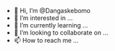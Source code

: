 - 👋 Hi, I’m @Dangaskebomo
- 👀 I’m interested in ...
- 🌱 I’m currently learning ...
- 💞️ I’m looking to collaborate on ...
- 📫 How to reach me ...

<!---
Dangaskebomo/Dangaskebomo is a ✨ special ✨ repository because its `README.md` (this file) appears on your GitHub profile.
You can click the Preview link to take a look at your changes.
--->
